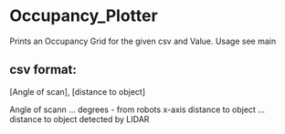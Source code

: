 # Occupancy_Plotter
Prints an Occupancy Grid for the given csv and Value.
Usage see main

## csv format:

[Angle of scan], [distance to object]

Angle of scann ... degrees - from robots x-axis
distance to object ... distance to object detected by LIDAR

